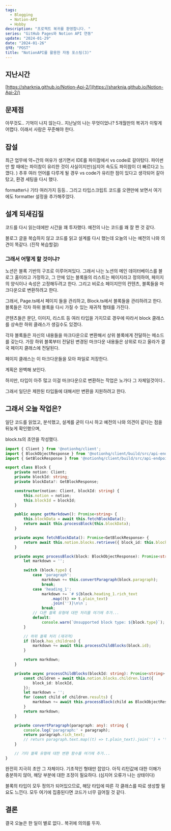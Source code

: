 ```yaml
---
tags:
  - Blogging
  - Notion-API
  - Hobby
description: "프로젝트 복귀를 환영합니다. "
series: "GitHub Pages와 Notion API 연동"
update: "2024-01-29"
date: "2024-01-26"
상태: "POST"
title: "NotionAPI를 활용한 자동 포스팅(3)"
---
```

## 지난시간

[https://sharknia.github.io/Notion-Api-2/](https://sharknia.github.io/Notion-Api-2/)

## 문제점

아무것도.. 기억이 나지 않는다.. 지난날의 나는 무엇이었나? 5개월만의 복귀가 이렇게 어렵다. 이래서 사람은 꾸준해야 한다. 

## 잡설

최근 업무에 약~간의 여유가 생기면서 IDE를 파이참에서 vs code로 갈아탔다. 파이썬만 할 때에는 파이참이 유리한 것이 사실이지만(심지어 속도도 파이참이 더 빠르다고 느꼈다. ) 추후 여러 언어를 다루게 될 경우 vs code가 유리한 점이 있다고 생각되어 갈아탔고, 환경 세팅을 다시 했다. 

formatter나 기타 여러가지 등등.. 그리고 타입스크립트 코드를 오랜만에 보면서 여기에도 formatter 설정을 추가해주었다. 

## 설계 되새김질

코드를 다시 읽는데에만 시간을 꽤 투자했다. 예전의 나는 코드를 꽤 잘 짠 것 같다. 

블로그 글을 복습하지 않고 코드를 읽고 설계를 다시 했는데 오늘의 나는 예전의 나와 의견이 똑같다. (진작 복습할걸)

### 그래서 어떻게 할 것이냐? 

노션은 블록 기반의 구조로 이루어져있다. 그래서 나는 노션의 메인 데이터베이스를 블로그 홈이라고 가정하고, 그 안에 있는 블록들의 리스트는 페이지라고 정의하여, 페이지의 양식이나 속성은 고정해두려고 한다. 그리고 비로소 페이지안의 컨텐츠, 블록들을 마크다운으로 변환하려고 한다. 

그래서, Page.ts에서 페이지 들을 관리하고, Block.ts에서 블록들을 관리하려고 한다. 블록들은 각자 하위 블록을 다시 가질 수 있는 재귀적 형태를 가진다. 

콘텐츠들은 문단, 이미지, 리스트 등 여러 타입을 가지므로 경우에 따라서 block 클래스를 상속한 하위 클래스가 생길수도 있겠다. 

각자 블록들은 자신의 내용들을 마크다운으로 변환해서 상위 블록에게 전달하는 메소드를 갖는다. 가장 하위 블록부터 전달된 변경된 마크다운 내용들은 상위로 타고 올라가 결국 페이지 클래스에 전달된다. 

페이지 클래스는 이 마크다운들을 모아 파일로 저장한다. 

계획은 완벽해 보인다. 

하지만, 타입이 아주 많고 이걸 마크다운으로 변환하는 작업은 노가다 그 자체일것이다.. 

그래서 일단은 제한된 타입들에 대해서만 변환을 지원하려고 한다. 

## 그래서 오늘 작업은? 

일단 코드를 읽었고, 분석했고, 설계를 굳이 다시 하고 예전의 나와 의견이 같다는 점을 뒤늦게 확인했으며, 

block.ts의 초안을 작성했다. 

```typescript
import { Client } from '@notionhq/client';
import { BlockObjectResponse } from '@notionhq/client/build/src/api-endpoints';
import { GetBlockResponse } from '@notionhq/client/build/src/api-endpoints';

export class Block {
    private notion: Client;
    private blockId: string;
    private blockData?: GetBlockResponse;

    constructor(notion: Client, blockId: string) {
        this.notion = notion;
        this.blockId = blockId;
    }

    public async getMarkdown(): Promise<string> {
        this.blockData = await this.fetchBlockData();
        return await this.processBlock(this.blockData);
    }

    private async fetchBlockData(): Promise<GetBlockResponse> {
        return await this.notion.blocks.retrieve({ block_id: this.blockId });
    }

    private async processBlock(block: BlockObjectResponse): Promise<string> {
        let markdown = '';

        switch (block.type) {
            case 'paragraph':
                markdown += this.convertParagraph(block.paragraph);
                break;
            case 'heading_1':
                markdown += `# ${block.heading_1.rich_text
                    .map((t) => t.plain_text)
                    .join('')}\n\n`;
                break;
            // 다른 블록 유형에 대한 처리를 여기에 추가...
            default:
                console.warn(`Unsupported block type: ${block.type}`);
        }

        // 하위 블록 처리 (재귀적)
        if (block.has_children) {
            markdown += await this.processChildBlocks(block.id);
        }

        return markdown;
    }

    private async processChildBlocks(blockId: string): Promise<string> {
        const children = await this.notion.blocks.children.list({
            block_id: blockId,
        });
        let markdown = '';
        for (const child of children.results) {
            markdown += await this.processBlock(child as BlockObjectResponse);
        }
        return markdown;
    }

    private convertParagraph(paragraph: any): string {
        console.log('paragraph:' + paragraph);
        return paragraph.rich_text;
        // return paragraph.text.map((t) => t.plain_text).join('') + '\n\n';
    }

    // 기타 블록 유형에 대한 변환 함수를 여기에 추가...
}
```

완전히 지극히 초안 그 자체이다. 기초적인 형태만 잡았다. 아직 리턴값에 대한 이해가 충분하지 않아, 해당 부분에 대한 조정이 필요하다. (심지어 오류가 나는 상태이다)

블록의 타입이 모두 정의가 되어있으므로, 해당 타입에 따른 각 클래스를 따로 생성할 필요도 느낀다. 모두 여기에 집중된다면 코드가 너무 길어질 것 같다. 

## 결론

결국 오늘은 한 일이 별로 없다.. 복귀에 의의를 두자. 

